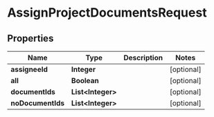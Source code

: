 

# AssignProjectDocumentsRequest

## Properties

Name | Type | Description | Notes
------------ | ------------- | ------------- | -------------
**assigneeId** | **Integer** |  |  [optional]
**all** | **Boolean** |  |  [optional]
**documentIds** | **List&lt;Integer&gt;** |  |  [optional]
**noDocumentIds** | **List&lt;Integer&gt;** |  |  [optional]



